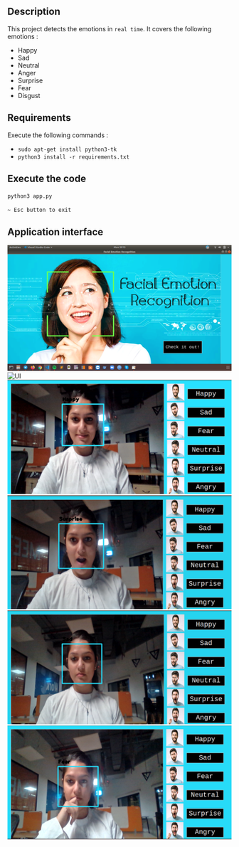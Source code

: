 ## Description
This project detects the emotions in `real time`. It covers the following emotions :
* Happy
* Sad
* Neutral
* Anger
* Surprise
* Fear
* Disgust

## Requirements
Execute the following commands :
- `sudo apt-get install python3-tk`
- `python3 install -r requirements.txt`

## Execute the code
`python3 app.py`

`~ Esc button to exit `

## Application interface

![UI](/image/screenshots/home.png)
![UI](/image/screenshots/0_neural.png)
![UI](/image/screenshots/0_happy.png)
![UI](/image/screenshots/0_surprise.png)
![UI](/image/screenshots/0_sad.png)
![UI](/image/screenshots/0_fear.png)